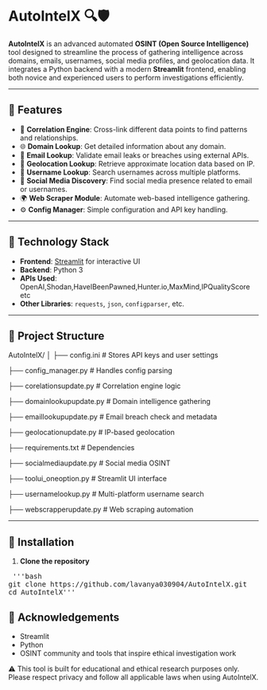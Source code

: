# AutoIntelX 🔍🛡️

**AutoIntelX** is an advanced automated **OSINT (Open Source Intelligence)** tool designed to streamline the process of gathering intelligence across domains, emails, usernames, social media profiles, and geolocation data. It integrates a Python backend with a modern **Streamlit** frontend, enabling both novice and experienced users to perform investigations efficiently.

---

## 🚀 Features

- 🔗 **Correlation Engine**: Cross-link different data points to find patterns and relationships.
- 🌐 **Domain Lookup**: Get detailed information about any domain.
- 📧 **Email Lookup**: Validate email leaks or breaches using external APIs.
- 🧭 **Geolocation Lookup**: Retrieve approximate location data based on IP.
- 👤 **Username Lookup**: Search usernames across multiple platforms.
- 📱 **Social Media Discovery**: Find social media presence related to email or usernames.
- 🌍 **Web Scraper Module**: Automate web-based intelligence gathering.
- ⚙️ **Config Manager**: Simple configuration and API key handling.

---

## 🧰 Technology Stack

- **Frontend**: [Streamlit](https://streamlit.io/) for interactive UI
- **Backend**: Python 3
- **APIs Used**: OpenAI,Shodan,HaveIBeenPawned,Hunter.io,MaxMind,IPQualityScore etc
- **Other Libraries**: `requests`, `json`, `configparser`, etc.

---

## 📁 Project Structure
AutoIntelX/
│
├── config.ini # Stores API keys and user settings

├── config_manager.py # Handles config parsing

├── corelationsupdate.py # Correlation engine logic

├── domainlookupupdate.py # Domain intelligence gathering

├── emaillookupupdate.py # Email breach check and metadata

├── geolocationupdate.py # IP-based geolocation

├── requirements.txt # Dependencies

├── socialmediaupdate.py # Social media OSINT

├── toolui_oneoption.py # Streamlit UI interface

├── usernamelookup.py # Multi-platform username search

├── webscrapperupdate.py # Web scraping automation


---

## 🔧 Installation

1. **Clone the repository**
<pre> '''bash
git clone https://github.com/lavanya030904/AutoIntelX.git
cd AutoIntelX''' </pre>

## 🙌 Acknowledgements
- Streamlit
- Python
- OSINT community and tools that inspire ethical investigation work

⚠️ This tool is built for educational and ethical research purposes only. Please respect privacy and follow all applicable laws when using AutoIntelX.

